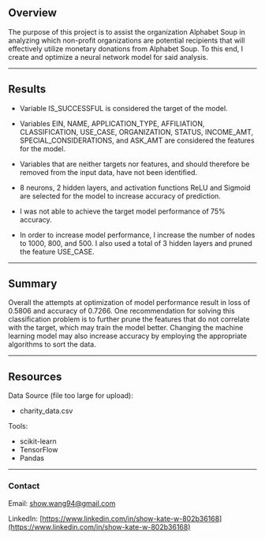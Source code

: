 <!-- Overview of the analysis: Explain the purpose of this analysis. -->
## Overview

The purpose of this project is to assist the organization Alphabet Soup in analyzing which non-profit organizations are potential recipients that will effectively utilize monetary donations from Alphabet Soup. To this end, I create and optimize a neural network model for said analysis.

---

<!-- Results: Using bulleted lists and images to support your answers, address the following questions.

Data Preprocessing
What variable(s) are considered the target(s) for your model?
What variable(s) are considered to be the features for your model?
What variable(s) are neither targets nor features, and should be removed from the input data?
Compiling, Training, and Evaluating the Model
How many neurons, layers, and activation functions did you select for your neural network model, and why?
Were you able to achieve the target model performance?
What steps did you take to try and increase model performance? -->
## Results

* Variable IS_SUCCESSFUL is considered the target of the model.

* Variables EIN, NAME, APPLICATION_TYPE, AFFILIATION, CLASSIFICATION, USE_CASE, ORGANIZATION, STATUS, INCOME_AMT, SPECIAL_CONSIDERATIONS, and ASK_AMT are considered the features for the model.

* Variables that are neither targets nor features, and should therefore be removed from the input data, have not been identified.

* 8 neurons, 2 hidden layers, and activation functions ReLU and Sigmoid are selected for the model to increase accuracy of prediction.

* I was not able to achieve the target model performance of 75% accuracy.

* In order to increase model performance, I increase the number of nodes to 1000, 800, and 500. I also used a total of 3 hidden layers and pruned the feature USE_CASE.

---

<!-- Summary: Summarize the overall results of the deep learning model. Include a recommendation for how a different model could solve this classification problem, and explain your recommendation. -->
## Summary

Overall the attempts at optimization of model performance result in loss of 0.5806 and accuracy of 0.7266. One recommendation for solving this classification problem is to further prune the features that do not correlate with the target, which may train the model better. Changing the machine learning model may also increase accuracy by employing the appropriate algorithms to sort the data.

---

## Resources

Data Source (file too large for upload):

* charity_data.csv
<!-- check for any other files -->

Tools:

* scikit-learn
* TensorFlow
* Pandas

---

### Contact

Email: show.wang94@gmail.com

LinkedIn: [https://www.linkedin.com/in/show-kate-w-802b36168](https://www.linkedin.com/in/show-kate-w-802b36168)
